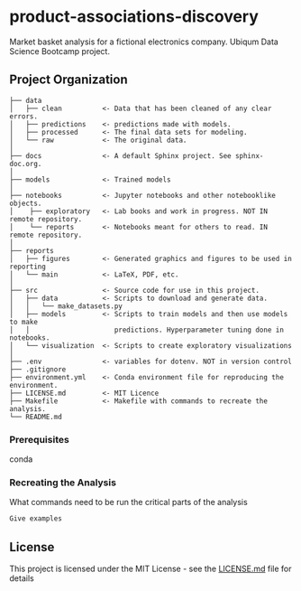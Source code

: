 # product-associations-discovery

Market basket analysis for a fictional electronics company. Ubiqum Data Science Bootcamp project.

## Project Organization

```
├── data
│   ├── clean          <- Data that has been cleaned of any clear errors.
│   ├── predictions    <- predictions made with models.
│   ├── processed      <- The final data sets for modeling.
│   └── raw            <- The original data.
│
├── docs               <- A default Sphinx project. See sphinx-doc.org.
│
├── models             <- Trained models
│
├── notebooks          <- Jupyter notebooks and other notebooklike objects.
│    ├── exploratory   <- Lab books and work in progress. NOT IN remote repository.
│    └── reports       <- Notebooks meant for others to read. IN remote repository.
│
├── reports
│   ├── figures        <- Generated graphics and figures to be used in reporting
│   └── main           <- LaTeX, PDF, etc.
│
├── src                <- Source code for use in this project.
│   ├── data           <- Scripts to download and generate data.
│   │   └── make_datasets.py
│   ├── models         <- Scripts to train models and then use models to make
│   │                     predictions. Hyperparameter tuning done in notebooks.
│   └── visualization  <- Scripts to create exploratory visualizations
│
├── .env               <- variables for dotenv. NOT in version control
├── .gitignore
├── environment.yml    <- Conda environment file for reproducing the environment.
├── LICENSE.md         <- MIT Licence
├── Makefile           <- Makefile with commands to recreate the analysis.
└── README.md
```

### Prerequisites

conda

### Recreating the Analysis

What commands need to be run the critical parts of the analysis

```bash
Give examples
```

## License

This project is licensed under the MIT License - see the [LICENSE.md](LICENSE.md) file for details
